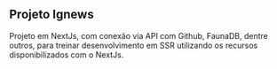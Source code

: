 ## Projeto Ignews

Projeto em NextJs, com conexão via API com Github, FaunaDB, dentre outros, para treinar desenvolvimento em SSR utilizando os recursos disponibilizados com o NextJs.
